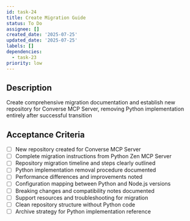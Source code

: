 ```yaml
---
id: task-24
title: Create Migration Guide
status: To Do
assignee: []
created_date: '2025-07-25'
updated_date: '2025-07-25'
labels: []
dependencies:
  - task-23
priority: low
---
```


## Description

Create comprehensive migration documentation and establish new repository for Converse MCP Server, removing Python implementation entirely after successful transition
## Acceptance Criteria

- [ ] New repository created for Converse MCP Server
- [ ] Complete migration instructions from Python Zen MCP Server
- [ ] Repository migration timeline and steps clearly outlined
- [ ] Python implementation removal procedure documented
- [ ] Performance differences and improvements noted
- [ ] Configuration mapping between Python and Node.js versions
- [ ] Breaking changes and compatibility notes documented
- [ ] Support resources and troubleshooting for migration
- [ ] Clean repository structure without Python code
- [ ] Archive strategy for Python implementation reference
